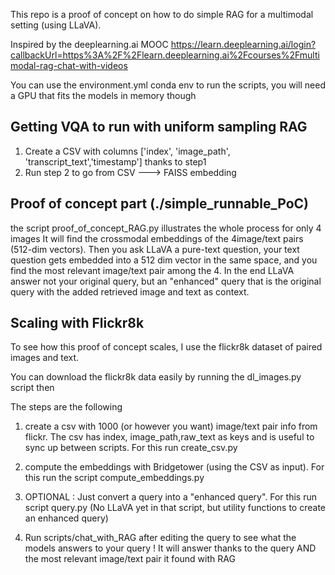 This repo is a proof of concept on how to do simple RAG for a multimodal setting (using LLaVA).

Inspired by the deeplearning.ai MOOC https://learn.deeplearning.ai/login?callbackUrl=https%3A%2F%2Flearn.deeplearning.ai%2Fcourses%2Fmultimodal-rag-chat-with-videos

You can use the environment.yml conda env to run the scripts, you will need a GPU that fits the models in memory though


## Getting VQA to run with uniform sampling RAG

1. Create a CSV with columns ['index', 'image_path', 'transcript_text','timestamp'] thanks to step1
2. Run step 2 to go from CSV ---> FAISS embedding

## Proof of concept part (./simple_runnable_PoC)
the script proof_of_concept_RAG.py illustrates the whole process for only 4 images
It will find the crossmodal embeddings of the 4image/text pairs (512-dim vectors).
Then you ask LLaVA a pure-text question, your text question gets embedded into a 512 dim vector in the same space, and you find the most relevant image/text pair among the 4. In the end LLaVA answer not your original query, but an "enhanced" query that is the original query with the added retrieved image and text as context.

## Scaling with Flickr8k
To see how this proof of concept scales, I use the flickr8k dataset of paired images and text.

You can download the flickr8k data easily by running the dl_images.py script
then 


The steps are the following

1. create a csv with 1000 (or however you want) image/text pair info from flickr. The csv has index, image_path,raw_text as keys and is useful to sync up between scripts. For this run create_csv.py

2. compute the embeddings with Bridgetower (using the CSV as input). For this run the script compute_embeddings.py

3. OPTIONAL : Just convert a query into a "enhanced query". For this run script query.py (No LLaVA yet in that script, but utility functions to create an enhanced query)

4. Run scripts/chat_with_RAG after editing the query to see what the models answers to your query ! It will answer thanks to the query AND the most relevant image/text pair it found with RAG
